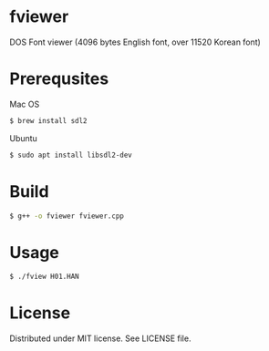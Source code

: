 # fviewer
DOS Font viewer (4096 bytes English font, over 11520 Korean font)

# Prerequsites
Mac OS
```sh
$ brew install sdl2
```

Ubuntu
```sh
$ sudo apt install libsdl2-dev
```

# Build
```sh
$ g++ -o fviewer fviewer.cpp
```

# Usage
```sh
$ ./fview H01.HAN
```

# License
Distributed under MIT license. See LICENSE file.
